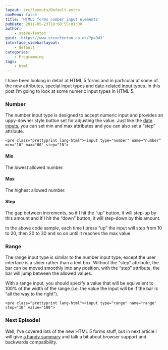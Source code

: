 ```yaml
---
layout: src/layouts/Default.astro
navMenu: false
title: 'HTML5 forms number input elements'
pubDate: 2011-05-23T19:08:55+01:00
author:
    - steve-fenton
guid: 'https://www.stevefenton.co.uk/?p=943'
interface_sidebarlayout:
    - default
categories:
    - Programming
tags:
    - html
---
```


I have been looking in detail at HTML 5 forms and in particular at some of the new attributes, special input types and [date-related input types](/2011/05/HTML-5-Forms-Date-Input-Elements/). In this post I’m going to look at some numeric input types in HTML 5.

### Number

The number input type is designed to accept numeric input and provides an uppy-downer style button set for adjusting the value. Just like the [date inputs](/2011/05/HTML-5-Forms-Date-Input-Elements/), you can set min and max attributes and you can also set a “step” attribute.

```
<pre class="prettyprint lang-html"><input type="number" name="number" min="10" max="60" step="10">
```
#### Min

The lowest allowed number.

#### Max

The highest allowed number.

#### Step

The gap between increments, so if I hit the “up” button, it will step-up by this amount and if I hit the “down” button, it will step-down by this amount.

In the above code sample, each time I press “up” the input will step from 10 to 20, then 20 to 30 and so on until it reaches the max value.

### Range

The range input type is similar to the number input type, except the user interface is a slider rather than a text box. Without the “step” attribute, the bar can be moved smoothly into any position, with the “step” attribute, the bar will jump between the allowed values.

With a range input, you should specify a value that will be equivalent to 100% of the width of the range (i.e. the value the input will be if the bar is “all the way to the right”).

```
<pre class="prettyprint lang-html"><input type="range" name="range" step="10" value="100">
```
### Next Episode!

Well, I’ve covered lots of the new HTML 5 forms stuff, but in next article I will give [a handy summary](/2011/05/HTML-5-Forms-Summary/) and talk a bit about browser support and backwards compatibility.